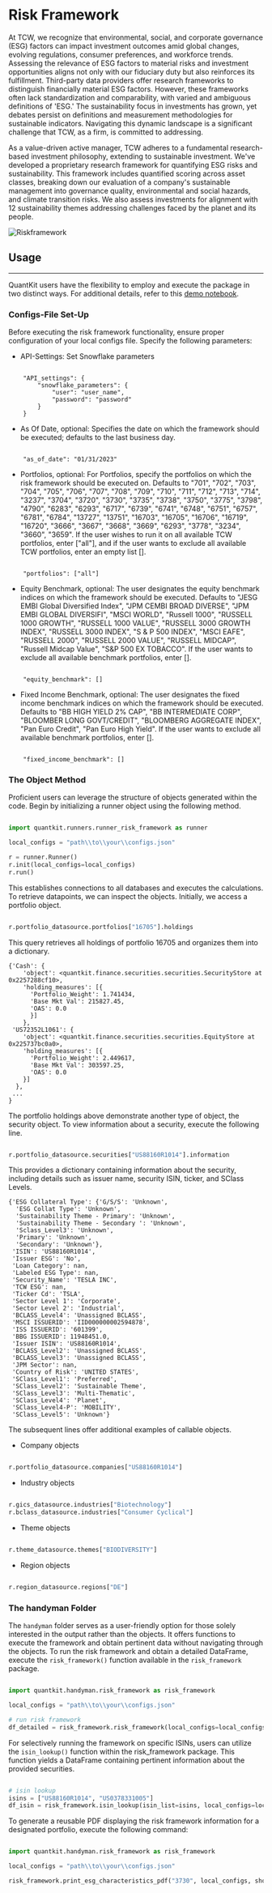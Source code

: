 # Risk Framework

At TCW, we recognize that environmental, social, and corporate governance (ESG) factors can impact investment outcomes amid global changes, evolving regulations, consumer preferences, and workforce trends. Assessing the relevance of ESG factors to material risks and investment opportunities aligns not only with our fiduciary duty but also reinforces its fulfillment. Third-party data providers offer research frameworks to distinguish financially material ESG factors. However, these frameworks often lack standardization and comparability, with varied and ambiguous definitions of 'ESG.' The sustainability focus in investments has grown, yet debates persist on definitions and measurement methodologies for sustainable indicators. Navigating this dynamic landscape is a significant challenge that TCW, as a firm, is committed to addressing.

As a value-driven active manager, TCW adheres to a fundamental research-based investment philosophy, extending to sustainable investment. We've developed a proprietary research framework for quantifying ESG risks and sustainability. This framework includes quantified scoring across asset classes, breaking down our evaluation of a company's sustainable management into governance quality, environmental and social hazards, and climate transition risks. We also assess investments for alignment with 12 sustainability themes addressing challenges faced by the planet and its people.

![Riskframework](../img/risk_framework.png)  

## Usage
---
QuantKit users have the flexibility to employ and execute the package in two distinct ways. For additional details, refer to this [demo notebook](https://ml.azure.com/fileexplorerAzNB?wsid=/subscriptions/9e6414f9-fa32-459d-87f7-26856c9ebc31/resourceGroups/rg-sub-ae-shared-dev-001-esgmlws/providers/Microsoft.MachineLearningServices/workspaces/mlw-sub-ae-shared-dev-001-esgmlws&tid=b730b432-2098-413f-bd4a-014acdf7c72e&activeFilePath=Users/Tim.Bastian/quantkit/demo.ipynb).

### Configs-File Set-Up
Before executing the risk framework functionality, ensure proper configuration of your local configs file. Specify the following parameters:

- API-Settings: Set Snowflake parameters

```shell

    "API_settings": {
        "snowflake_parameters": {
            "user": "user_name",
            "password": "password"
        }
    }

```

- As Of Date, optional: Specifies the date on which the framework should be executed; defaults to the last business day.

```shell

    "as_of_date": "01/31/2023"

```

- Portfolios, optional: For Portfolios, specify the portfolios on which the risk framework should be executed on. Defaults to "701", "702", "703", "704", "705", "706", "707", "708", "709", "710", "711", "712", "713", "714", "3237", "3704", "3720", "3730", "3735", "3738", "3750", "3775", "3798", "4790", "6283", "6293", "6717", "6739", "6741", "6748", "6751", "6757", "6781", "6784", "13727", "13751", "16703", "16705", "16706", "16719", "16720", "3666", "3667", "3668", "3669", "6293", "3778", "3234", "3660", "3659". If the user wishes to run it on all available TCW portfolios, enter ["all"], and if the user wants to exclude all available TCW portfolios, enter an empty list [].

```shell

    "portfolios": ["all"]

```

- Equity Benchmark, optional: The user designates the equity benchmark indices on which the framework should be executed. Defaults to "JESG EMBI Global Diversified Index", "JPM CEMBI BROAD DIVERSE", "JPM EMBI GLOBAL DIVERSIFI", "MSCI WORLD", "Russell 1000", "RUSSELL 1000 GROWTH", "RUSSELL 1000 VALUE", "RUSSELL 3000 GROWTH INDEX", "RUSSELL 3000 INDEX", "S & P 500 INDEX", "MSCI EAFE", "RUSSELL 2000", "RUSSELL 2000 VALUE", "RUSSELL MIDCAP", "Russell Midcap Value", "S&P 500 EX TOBACCO". If the user wants to exclude all available benchmark portfolios, enter [].

```shell

    "equity_benchmark": []

```

- Fixed Income Benchmark, optional: The user designates the fixed income benchmark indices on which the framework should be executed. Defaults to "BB HIGH YIELD 2% CAP", "BB INTERMEDIATE CORP", "BLOOMBER LONG GOVT/CREDIT", "BLOOMBERG AGGREGATE INDEX", "Pan Euro Credit", "Pan Euro High Yield". If the user wants to exclude all available benchmark portfolios, enter [].

```shell

    "fixed_income_benchmark": []

```

### The Object Method
Proficient users can leverage the structure of objects generated within the code. Begin by initializing a runner object using the following method.

```python

import quantkit.runners.runner_risk_framework as runner

local_configs = "path\\to\\your\\configs.json"

r = runner.Runner()
r.init(local_configs=local_configs) 
r.run()

```

This establishes connections to all databases and executes the calculations. To retrieve datapoints, we can inspect the objects. Initially, we access a portfolio object.

```python

r.portfolio_datasource.portfolios["16705"].holdings

```

This query retrieves all holdings of portfolio 16705 and organizes them into a dictionary.

```shell
{'Cash': {
    'object': <quantkit.finance.securities.securities.SecurityStore at 0x2257288cf10>,
    'holding_measures': [{
      'Portfolio_Weight': 1.741434,
      'Base Mkt Val': 215827.45,
      'OAS': 0.0
      }]
    },
 'US72352L1061': {
    'object': <quantkit.finance.securities.securities.EquityStore at 0x225737bc0a0>,
    'holding_measures': [{
      'Portfolio_Weight': 2.449617,
      'Base Mkt Val': 303597.25,
      'OAS': 0.0
    }]
  },
 ...
}
```

The portfolio holdings above demonstrate another type of object, the security object. To view information about a security, execute the following line.

```python

r.portfolio_datasource.securities["US88160R1014"].information

```

This provides a dictionary containing information about the security, including details such as issuer name, security ISIN, ticker, and SClass Levels.

```shell
{'ESG Collateral Type': {'G/S/S': 'Unknown',
  'ESG Collat Type': 'Unknown',
  'Sustainability Theme - Primary': 'Unknown',
  'Sustainability Theme - Secondary ': 'Unknown',
  'Sclass_Level3': 'Unknown',
  'Primary': 'Unknown',
  'Secondary': 'Unknown'},
 'ISIN': 'US88160R1014',
 'Issuer ESG': 'No',
 'Loan Category': nan,
 'Labeled ESG Type': nan,
 'Security_Name': 'TESLA INC',
 'TCW ESG': nan,
 'Ticker Cd': 'TSLA',
 'Sector Level 1': 'Corporate',
 'Sector Level 2': 'Industrial',
 'BCLASS_Level4': 'Unassigned BCLASS',
 'MSCI ISSUERID': 'IID000000002594878',
 'ISS ISSUERID': '601399',
 'BBG ISSUERID': 11948451.0,
 'Issuer ISIN': 'US88160R1014',
 'BCLASS_Level2': 'Unassigned BCLASS',
 'BCLASS_Level3': 'Unassigned BCLASS',
 'JPM Sector': nan,
 'Country of Risk': 'UNITED STATES',
 'SClass_Level1': 'Preferred',
 'SClass_Level2': 'Sustainable Theme',
 'SClass_Level3': 'Multi-Thematic',
 'SClass_Level4': 'Planet',
 'SClass_Level4-P': 'MOBILITY',
 'SClass_Level5': 'Unknown'}
```

The subsequent lines offer additional examples of callable objects.
- Company objects
```python

r.portfolio_datasource.companies["US88160R1014"]

```
- Industry objects
```python

r.gics_datasource.industries["Biotechnology"]
r.bclass_datasource.industries["Consumer Cyclical"]

```
- Theme objects
```python

r.theme_datasource.themes["BIODIVERSITY"]

```

- Region objects
```python

r.region_datasource.regions["DE"]

```

### The handyman Folder

The `handyman` folder serves as a user-friendly option for those solely interested in the output rather than the objects. It offers functions to execute the framework and obtain pertinent data without navigating through the objects. To run the risk framework and obtain a detailed DataFrame, execute the `risk_framework()` function available in the `risk_framework` package.

```python

import quantkit.handyman.risk_framework as risk_framework

local_configs = "path\\to\\your\\configs.json"

# run risk framework
df_detailed = risk_framework.risk_framework(local_configs=local_configs)

```

For selectively running the framework on specific ISINs, users can utilize the `isin_lookup()` function within the risk_framework package. This function yields a DataFrame containing pertinent information about the provided securities.

```python

# isin lookup
isins = ["US88160R1014", "US0378331005"]
df_isin = risk_framework.isin_lookup(isin_list=isins, local_configs=local_configs)

```

To generate a reusable PDF displaying the risk framework information for a designated portfolio, execute the following command:

```python

import quantkit.handyman.risk_framework as risk_framework

local_configs = "path\\to\\your\\configs.json"

risk_framework.print_esg_characteristics_pdf("3730", local_configs, show_holdings=False)

```